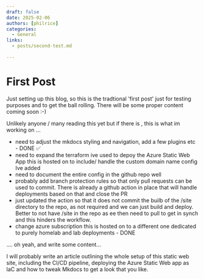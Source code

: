 ```yaml
---
draft: false 
date: 2025-02-06
authors: [philrice]
categories:
  - General
links:
  - posts/second-test.md
 
---
```


# First Post

Just setting up this blog, so this is the tradtional 'first post' just for testing purposes and to get the ball rolling. There will be some proper content coming soon :-)

Unlikely anyone / many reading this yet but if there is , this is what im working on ...

- need to adjust the mkdocs styling and navigation, add a few plugins etc  - DONE :white_check_mark:  
- need to expand the terraform ive used to depoy the Azure Static Web App this is hosted on to include/ handle the custom domain name config Ive added
- need to document the entire config in the github repo well 
- probably add branch protection rules so that only pull requests can be used to commit. There is already a github action in place that will handle deployments based on that and close the PR
- just updated the action so that it does not commit the builb of the  /site directory to the repo, as not required and we can just build and deploy. Better to not have /site in the repo as ee then need to pull to get in synch and this hinders the workflow.
- change azure subscription this is hosted on to a different one dedicated to purely homelab and lab deployments - DONE
<!-- more -->
.... oh yeah, and write some content...

I will probably write an article outlining the whole setup of this static web site, including the CI/CD pipeline, deploying the Azure Static Web app as IaC and how to tweak Mkdocs to get a look that you like.